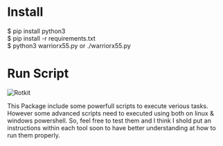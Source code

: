 # Install
$ pip install python3 \
$ pip install -r requirements.txt \
$ python3 warriorx55.py or ./warriorx55.py 

# Run Script
![Rotkit](https://github.com/user-attachments/assets/4bb70869-2629-48f1-899b-d94763ed4bb5)

This Package include some powerfull scripts to execute verious tasks. However some advanced scripts need to executed using both on linux & windows powershell.
So, feel free to test them and I think I shold put an instructions within each tool soon to have better understanding at how to run them properly.
